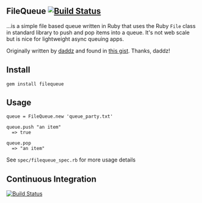 

## FileQueue [![Build Status](https://travis-ci.org/mcpolemic/filequeue.svg)](https://travis-ci.org/mcpolemic/filequeue)
...is a simple file based queue written in Ruby that uses the Ruby `File` class in standard library to push and pop items into a queue. It's not web scale but is nice for lightweight async queuing apps.

Originally written by [daddz](http://www.github.com/daddz) and found in [this gist](https://gist.github.com/352509). Thanks, daddz!

## Install

    gem install filequeue

## Usage

    queue = FileQueue.new 'queue_party.txt'
    
    queue.push "an item"
      => true
      
    queue.pop
      => "an item"
      
See `spec/filequeue_spec.rb` for more usage details

## Continuous Integration

[![Build Status](http://travis-ci.org/mcpolemic/filequeue.png)](http://travis-ci.org/mcpolemic/filequeue)
